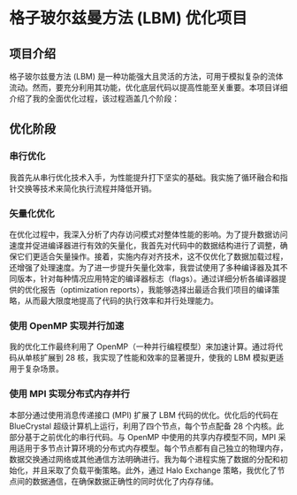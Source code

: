 # 格子玻尔兹曼方法 (LBM) 优化项目

## 项目介绍
格子玻尔兹曼方法 (LBM) 是一种功能强大且灵活的方法，可用于模拟复杂的流体流动。然而，要充分利用其功能，优化底层代码以提高性能至关重要。本项目详细介绍了我的全面优化过程，该过程涵盖几个阶段：

## 优化阶段

### 串行优化
我首先从串行优化技术入手，为性能提升打下坚实的基础。我实施了循环融合和指针交换等技术来简化执行流程并降低开销。

### 矢量化优化
在优化过程中，我深入分析了内存访问模式对整体性能的影响。为了提升数据访问速度并促进编译器进行有效的矢量化，我首先对代码中的数据结构进行了调整，确保它们更适合矢量操作。接着，实施内存对齐技术，这不仅优化了数据加载过程，还增强了处理速度。为了进一步提升矢量化效率，我尝试使用了多种编译器及其不同版本，针对每种情况应用特定的编译器标志（flags）。通过详细分析各编译器提供的优化报告（optimization reports），我能够选择出最适合我们项目的编译策略，从而最大限度地提高了代码的执行效率和并行处理能力。

### 使用 OpenMP 实现并行加速
我的优化工作最终利用了 OpenMP（一种并行编程模型）来加速计算。通过将代码从单核扩展到 28 核，我实现了性能和效率的显著提升，使我的 LBM 模拟更适用于复杂场景。

### 使用 MPI 实现分布式内存并行
本部分通过使用消息传递接口 (MPI) 扩展了 LBM 代码的优化。优化后的代码在 BlueCrystal 超级计算机上运行，利用了四个节点，每个节点配备 28 个内核。此部分基于之前优化的串行代码。与 OpenMP 中使用的共享内存模型不同，MPI 采用适用于多节点计算环境的分布式内存模型。每个节点都有自己独立的物理内存，数据交换通过网络或其他通信方法明确进行。我为每个进程实施了数据的分配和初始化，并且采取了负载平衡策略。此外，通过 Halo Exchange 策略，我优化了节点间的数据通信，在确保数据正确性的同时优化了内存存储。
